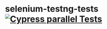 # selenium-testng-tests [![Cypress parallel Tests](https://github.com/ISanjeevKumar/selenium-testng-tests/.github/workflows/seleniumTests.yml/badge.svg)](https://github.com/ISanjeevKumar/selenium-testng-tests/.github/workflows/seleniumTests.yml)

